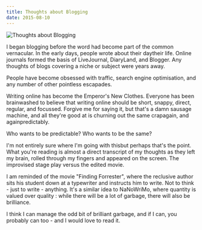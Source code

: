 ```yaml
---
title: Thoughts about Blogging
date: 2015-08-10
---
```


![Thoughts about Blogging](https://source.unsplash.com/jpkvklXwt98/1600x900)

I began blogging before the word had become part of the common vernacular. In the early days, people wrote about their daytheir life. Online journals formed the basis of LiveJournal, DiaryLand, and Blogger. Any thoughts of blogs covering a niche or subject were years away.

People have become obsessed with traffic, search engine optimisation, and any number of other pointless escapades.

Writing online has become the Emperor's New Clothes. Everyone has been brainwashed to believe that writing online should be short, snappy, direct, regular, and focussed. Forgive me for saying it, but that's a damn sausage machine, and all they're good at is churning out the same crapagain, and againpredictably.

Who wants to be predictable? Who wants to be the same?

I'm not entirely sure where I'm going with thisbut perhaps that's the point. What you're reading is almost a direct transcript of my thoughts as they left my brain, rolled through my fingers and appeared on the screen. The improvised stage play versus the edited movie.

I am reminded of the movie "Finding Forrester", where the reclusive author sits his student down at a typewriter and instructs him to write. Not to think - just to write - anything. It's a similar idea to NaNoWriMo, where quantity is valued over quality : while there will be a lot of garbage, there will also be brilliance.

I think I can manage the odd bit of brilliant garbage, and if I can, you probably can too - and I would love to read it.